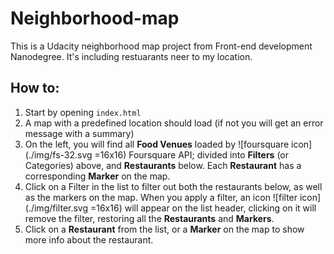 # Neighborhood-map
This is a Udacity neighborhood map project from Front-end development Nanodegree. It's including restuarants neer to my location.

## How to:
1. Start by opening `index.html`
2. A map with a predefined location should load (if not you will get an error message with a summary)
3. On the left, you will find all **Food Venues** loaded by ![foursquare icon](./img/fs-32.svg =16x16) Foursquare API; divided into **Filters** (or Categories) above, and **Restaurants** below.
	Each **Restaurant** has a corresponding **Marker** on the map.
4. Click on a Filter in the list to filter out both the restaurants below, as well as the markers on the map.
	When you apply a filter, an icon ![filter icon](./img/filter.svg =16x16) will appear on the list header, clicking on it will remove the filter, restoring all the **Restaurants** and **Markers**.
5. Click on a **Restaurant** from the list, or a **Marker** on the map to show more info about the restaurant.